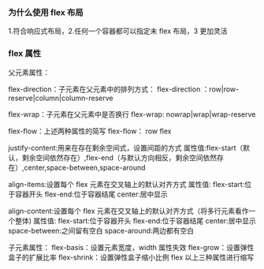### 为什么使用 flex 布局

1.符合响应式布局，2.任何一个容器都可以指定未 flex 布局，3 更加灵活

### flex 属性

父元素属性：

flex-direction：子元素在父元素中的排列方式：
flex-direction ：row|row-reserve|column|column-reserve

flex-wrap：子元素在父元素中是否换行
flex-wrap: nowrap|wrap|wrap-reserve

flex-flow：上述两种属性的简写
flex-flow： row flex

justify-content:用来在存在剩余空间式，设置间距的方式
属性值:flex-start（默认，剩余空间依然存在）,flex-end（与默认方向相反，剩余空间依然存在）,center,space-between,space-around

align-items:设置每个 flex 元素在交叉轴上的默认对齐方式
属性值:
flex-start:位于容器开头
flex-end:位于容器结尾
center:居中显示

align-content:设置每个 flex 元素在交叉轴上的默认对齐方式（将多行元素看作一个整体)
属性值:
flex-start:位于容器开头
flex-end:位于容器结尾
center:居中显示
space-between:之间留有空白
space-around:两边都有空白

子元素属性：
flex-basis：设置元素宽度，width 属性失效
flex-grow：设置弹性盒子的扩展比率
flex-shrink：设置弹性盒子缩小比例
flex 以上三种属性进行缩写
